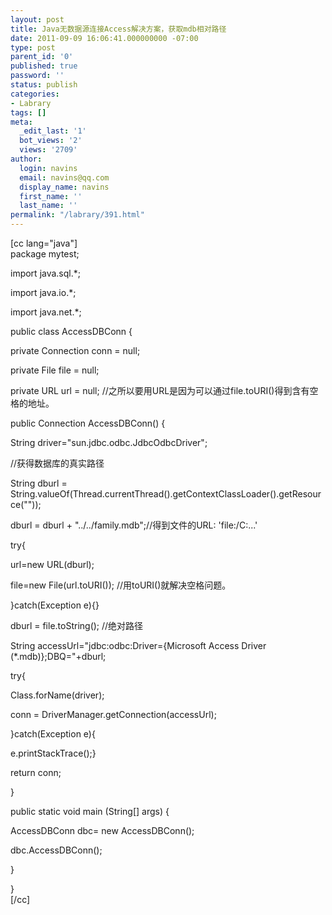 ```yaml
---
layout: post
title: Java无数据源连接Access解决方案，获取mdb相对路径
date: 2011-09-09 16:06:41.000000000 -07:00
type: post
parent_id: '0'
published: true
password: ''
status: publish
categories:
- Labrary
tags: []
meta:
  _edit_last: '1'
  bot_views: '2'
  views: '2709'
author:
  login: navins
  email: navins@qq.com
  display_name: navins
  first_name: ''
  last_name: ''
permalink: "/labrary/391.html"
---
```

[cc lang="java"]  
package mytest;

import java.sql.\*;

import java.io.\*;

import java.net.\*;

public class AccessDBConn {

private Connection conn = null;

private File file = null;

private URL url = null; //之所以要用URL是因为可以通过file.toURI()得到含有空格的地址。

public Connection AccessDBConn() {

String driver="sun.jdbc.odbc.JdbcOdbcDriver";

//获得数据库的真实路径

String dburl = String.valueOf(Thread.currentThread().getContextClassLoader().getResource(""));

dburl = dburl + "../../family.mdb";//得到文件的URL: 'file:/C:...'

try{

url=new URL(dburl);

file=new File(url.toURI()); //用toURI()就解决空格问题。

}catch(Exception e){}

dburl = file.toString(); //绝对路径

String accessUrl="jdbc:odbc:Driver={Microsoft Access Driver (\*.mdb)};DBQ="+dburl;

try{

Class.forName(driver);

conn = DriverManager.getConnection(accessUrl);

}catch(Exception e){

e.printStackTrace();}

return conn;

}

public static void main (String[] args) {

AccessDBConn dbc= new AccessDBConn();

dbc.AccessDBConn();

}

}  
[/cc]

